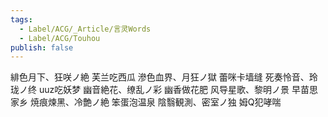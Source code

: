 ```yaml
---
tags:
  - Label/ACG/_Article/言灵Words
  - Label/ACG/Touhou
publish: false
---
```


緋色月下、狂咲ノ絶        芙兰吃西瓜
滲色血界、月狂ノ獄        蕾咪卡墙缝
死奏怜音、玲珑ノ终        uuz吃妖梦
幽音絶花、缭乱ノ彩        幽香做花肥
风导星歌、黎明ノ景        早苗思家乡
焼痕煉黑、冷艶ノ絶        笨蛋泡温泉
陰翳観測、密室ノ独        姆Q犯哮喘
